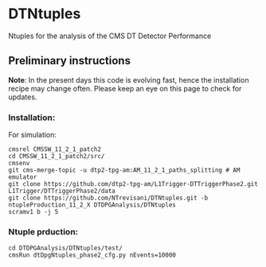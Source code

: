 # DTNtuples
Ntuples for the analysis of the CMS DT Detector Performance

## Preliminary instructions
**Note**: 
In the present days this code is evolving fast, hence the installation recipe may change often. Please keep an eye on this page to check for updates.

### Installation:

For simulation: 
```
cmsrel CMSSW_11_2_1_patch2
cd CMSSW_11_2_1_patch2/src/
cmsenv
git cms-merge-topic -u dtp2-tpg-am:AM_11_2_1_paths_splitting # AM emulator
git clone https://github.com/dtp2-tpg-am/L1Trigger-DTTriggerPhase2.git L1Trigger/DTTriggerPhase2/data
git clone https://github.com/NTrevisani/DTNtuples.git -b ntupleProduction_11_2_X DTDPGAnalysis/DTNtuples
scramv1 b -j 5
```


### Ntuple prduction:
```
cd DTDPGAnalysis/DTNtuples/test/
cmsRun dtDpgNtuples_phase2_cfg.py nEvents=10000
```
